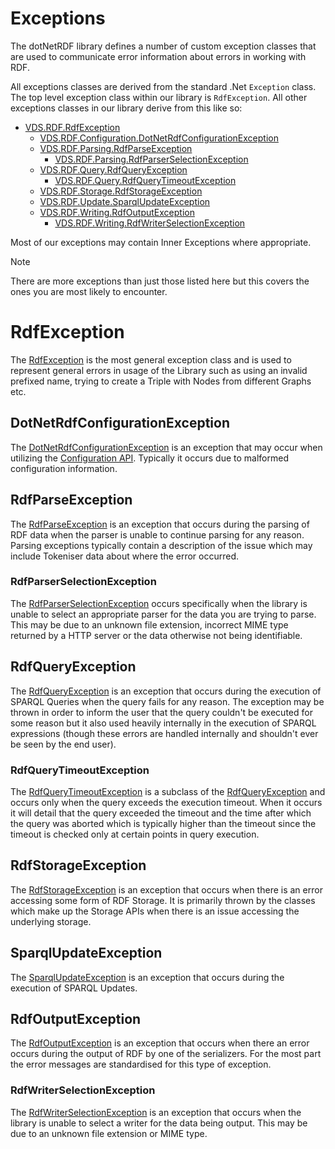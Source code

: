 # Exceptions

The dotNetRDF library defines a number of custom exception classes that are used to communicate error information about errors in working with RDF.

All exceptions classes are derived from the standard .Net `Exception` class. 
The top level exception class within our library is `RdfException`.
All other exceptions classes in our library derive from this like so:

* [VDS.RDF.RdfException](xref:VDS.RDF.RdfException)
  * [VDS.RDF.Configuration.DotNetRdfConfigurationException](xref:VDS.RDF.Configuration.DotNetRdfConfigurationException)
  * [VDS.RDF.Parsing.RdfParseException](xref:VDS.RDF.Parsing.RdfParseException)
    * [VDS.RDF.Parsing.RdfParserSelectionException](xref:VDS.RDF.Parsing.RdfParserSelectionException)
  * [VDS.RDF.Query.RdfQueryException](xref:VDS.RDF.Query.RdfQueryException)
    * [VDS.RDF.Query.RdfQueryTimeoutException](xref:VDS.RDF.Query.RdfQueryTimeoutException)
  * [VDS.RDF.Storage.RdfStorageException](xref:VDS.RDF.Storage.RdfStorageException)
  * [VDS.RDF.Update.SparqlUpdateException](xref:VDS.RDF.Update.SparqlUpdateException)
  * [VDS.RDF.Writing.RdfOutputException](xref:VDS.RDF.Writing.RdfOutputException)
    * [VDS.RDF.Writing.RdfWriterSelectionException](xref:VDS.RDF.Writing.RdfWriterSelectionException)

Most of our exceptions may contain Inner Exceptions where appropriate.

> [!NOTE]
> There are more exceptions than just those listed here but this covers the ones you are most likely to encounter.

# RdfException

The [RdfException](xref:VDS.RDF.RdfException) is the most general exception class and is used to represent general errors in usage of the Library such as using an invalid prefixed name, trying to create a Triple with Nodes from different Graphs etc.

## DotNetRdfConfigurationException

The [DotNetRdfConfigurationException](xref:VDS.RDF.Configuration.DotNetRdfConfigurationException) is an exception that may occur when utilizing the [Configuration API](configuration/index.md).  Typically it occurs due to malformed configuration information.

## RdfParseException

The [RdfParseException](xref:VDS.RDF.Parsing.RdfParseException) is an exception that occurs during the parsing of RDF data when the parser is unable to continue parsing for any reason. Parsing exceptions typically contain a description of the issue which may include Tokeniser data about where the error occurred.

### RdfParserSelectionException

The [RdfParserSelectionException](xref:VDS.RDF.Parsing.RdfParserSelectionException) occurs specifically when the library is unable to select an appropriate parser for the data you are trying to parse.  This may be due to an unknown file extension, incorrect MIME type returned by a HTTP server or the data otherwise not being identifiable.

## RdfQueryException

The [RdfQueryException](xref:VDS.RDF.Query.RdfQueryException) is an exception that occurs during the execution of SPARQL Queries when the query fails for any reason. The exception may be thrown in order to inform the user that the query couldn't be executed for some reason but it also used heavily internally in the execution of SPARQL expressions (though these errors are handled internally and shouldn't ever be seen by the end user).

### RdfQueryTimeoutException

The [RdfQueryTimeoutException](xref:VDS.RDF.Query.RdfQueryTimeoutException) is a subclass of the [RdfQueryException](xref:VDS.RDF.Query.RdfQueryException) and occurs only when the query exceeds the execution timeout. When it occurs it will detail that the query exceeded the timeout and the time after which the query was aborted which is typically higher than the timeout since the timeout is checked only at certain points in query execution.

## RdfStorageException

The [RdfStorageException](xref:VDS.RDF.Storage.RdfStorageException) is an exception that occurs when there is an error accessing some form of RDF Storage. It is primarily thrown by the classes which make up the Storage APIs when there is an issue accessing the underlying storage.

## SparqlUpdateException

The [SparqlUpdateException](xref:VDS.RDF.Update.SparqlUpdateException) is an exception that occurs during the execution of SPARQL Updates.

## RdfOutputException

The [RdfOutputException](xref:VDS.RDF.Writing.RdfOutputException) is an exception that occurs when there an error occurs during the output of RDF by one of the serializers. For the most part the error messages are standardised for this type of exception.

### RdfWriterSelectionException

The [RdfWriterSelectionException](xref:VDS.RDF.Writing.RdfWriterSelectionException) is an exception that occurs when the library is unable to select a writer for the data being output.  This may be due to an unknown file extension or MIME type.